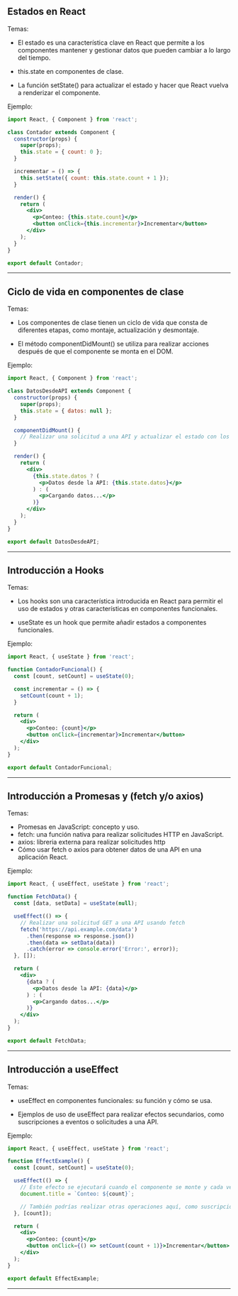 ## Estados en React
Temas:

* El estado es una característica clave en React que permite a los componentes mantener y gestionar datos que pueden cambiar a lo largo del tiempo.

* this.state en componentes de clase.

* La función setState() para actualizar el estado y hacer que React vuelva a renderizar el componente.

Ejemplo: 
```jsx
import React, { Component } from 'react';

class Contador extends Component {
  constructor(props) {
    super(props);
    this.state = { count: 0 };
  }

  incrementar = () => {
    this.setState({ count: this.state.count + 1 });
  }

  render() {
    return (
      <div>
        <p>Conteo: {this.state.count}</p>
        <button onClick={this.incrementar}>Incrementar</button>
      </div>
    );
  }
}

export default Contador;
```

-----

## Ciclo de vida en componentes de clase

Temas:

* Los componentes de clase tienen un ciclo de vida que consta de diferentes etapas, como montaje, actualización y desmontaje.

* El método componentDidMount() se utiliza para realizar acciones después de que el componente se monta en el DOM.

Ejemplo:

```jsx
import React, { Component } from 'react';

class DatosDesdeAPI extends Component {
  constructor(props) {
    super(props);
    this.state = { datos: null };
  }

  componentDidMount() {
    // Realizar una solicitud a una API y actualizar el estado con los datos recibidos
  }

  render() {
    return (
      <div>
        {this.state.datos ? (
          <p>Datos desde la API: {this.state.datos}</p>
        ) : (
          <p>Cargando datos...</p>
        )}
      </div>
    );
  }
}

export default DatosDesdeAPI;
```

---

## Introducción a Hooks

Temas:

* Los hooks son una característica introducida en React para permitir el uso de estados y otras características en componentes funcionales.

* useState es un hook que permite añadir estados a componentes funcionales.

Ejemplo:

```jsx
import React, { useState } from 'react';

function ContadorFuncional() {
  const [count, setCount] = useState(0);

  const incrementar = () => {
    setCount(count + 1);
  }

  return (
    <div>
      <p>Conteo: {count}</p>
      <button onClick={incrementar}>Incrementar</button>
    </div>
  );
}

export default ContadorFuncional;
```

---

## Introducción a Promesas y (fetch y/o axios)

Temas:

* Promesas en JavaScript: concepto y uso.
* fetch: una función nativa para realizar solicitudes HTTP en JavaScript.
* axios: libreria externa para realizar solicitudes http
* Cómo usar fetch o axios para obtener datos de una API en una aplicación React.

Ejemplo:

```jsx
import React, { useEffect, useState } from 'react';

function FetchData() {
  const [data, setData] = useState(null);

  useEffect(() => {
    // Realizar una solicitud GET a una API usando fetch
    fetch('https://api.example.com/data')
      .then(response => response.json())
      .then(data => setData(data))
      .catch(error => console.error('Error:', error));
  }, []);

  return (
    <div>
      {data ? (
        <p>Datos desde la API: {data}</p>
      ) : (
        <p>Cargando datos...</p>
      )}
    </div>
  );
}

export default FetchData;
```

---

##  Introducción a useEffect

Temas:

* useEffect en componentes funcionales: su función y cómo se usa.

* Ejemplos de uso de useEffect para realizar efectos secundarios, como suscripciones a eventos o solicitudes a una API.

Ejemplo:

```jsx
import React, { useEffect, useState } from 'react';

function EffectExample() {
  const [count, setCount] = useState(0);

  useEffect(() => {
    // Este efecto se ejecutará cuando el componente se monte y cada vez que 'count' cambie.
    document.title = `Conteo: ${count}`;

    // También podrías realizar otras operaciones aquí, como suscripciones a eventos o solicitudes HTTP.
  }, [count]);

  return (
    <div>
      <p>Conteo: {count}</p>
      <button onClick={() => setCount(count + 1)}>Incrementar</button>
    </div>
  );
}

export default EffectExample;
```
---